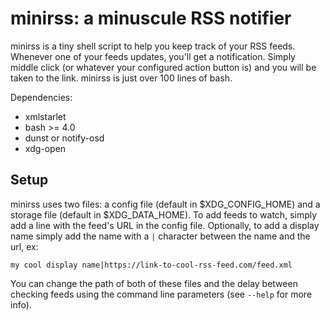 # minirss: a minuscule RSS notifier

minirss is a tiny shell script to help you keep track of your RSS feeds. Whenever one of your feeds updates, you'll get a notification. Simply middle click (or whatever your configured action button is) and you will be taken to the link. minirss is just over 100 lines of bash.

Dependencies:
* xmlstarlet
* bash >= 4.0
* dunst or notify-osd
* xdg-open

## Setup

minirss uses two files: a config file (default in $XDG_CONFIG_HOME) and a storage file (default in $XDG_DATA_HOME). To add feeds to watch, simply add a line with the feed's URL in the config file. Optionally, to add a display name simply add the name with a `|` character between the name and the url, ex:
```
my cool display name|https://link-to-cool-rss-feed.com/feed.xml
```

You can change the path of both of these files and the delay between checking feeds using the command line parameters (see `--help` for more info).
